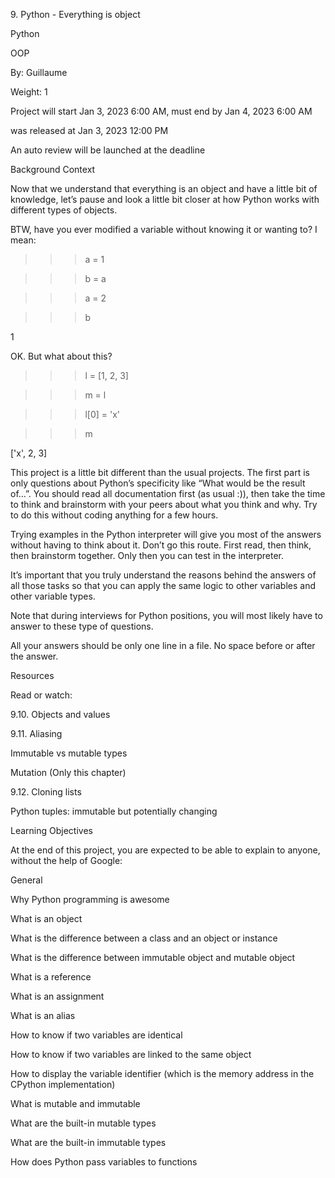  9. Python - Everything is object

Python

OOP

 By: Guillaume

 Weight: 1

 Project will start Jan 3, 2023 6:00 AM, must end by Jan 4, 2023 6:00 AM

 was released at Jan 3, 2023 12:00 PM

 An auto review will be launched at the deadline





Background Context

Now that we understand that everything is an object and have a little bit of knowledge, let’s pause and look a little bit closer at how Python works with different types of objects.



BTW, have you ever modified a variable without knowing it or wanting to? I mean:



>>> a = 1

>>> b = a

>>> a = 2

>>> b

1

>>> 

OK. But what about this?



>>> l = [1, 2, 3]

>>> m = l

>>> l[0] = 'x'

>>> m

['x', 2, 3]

>>> 







This project is a little bit different than the usual projects. The first part is only questions about Python’s specificity like “What would be the result of…”. You should read all documentation first (as usual :)), then take the time to think and brainstorm with your peers about what you think and why. Try to do this without coding anything for a few hours.



Trying examples in the Python interpreter will give you most of the answers without having to think about it. Don’t go this route. First read, then think, then brainstorm together. Only then you can test in the interpreter.



It’s important that you truly understand the reasons behind the answers of all those tasks so that you can apply the same logic to other variables and other variable types.



Note that during interviews for Python positions, you will most likely have to answer to these type of questions.



All your answers should be only one line in a file. No space before or after the answer.



Resources

Read or watch:



9.10. Objects and values

9.11. Aliasing

Immutable vs mutable types

Mutation (Only this chapter)

9.12. Cloning lists

Python tuples: immutable but potentially changing

Learning Objectives

At the end of this project, you are expected to be able to explain to anyone, without the help of Google:



General

Why Python programming is awesome

What is an object

What is the difference between a class and an object or instance

What is the difference between immutable object and mutable object

What is a reference

What is an assignment

What is an alias

How to know if two variables are identical

How to know if two variables are linked to the same object

How to display the variable identifier (which is the memory address in the CPython implementation)

What is mutable and immutable

What are the built-in mutable types

What are the built-in immutable types

How does Python pass variables to functions
